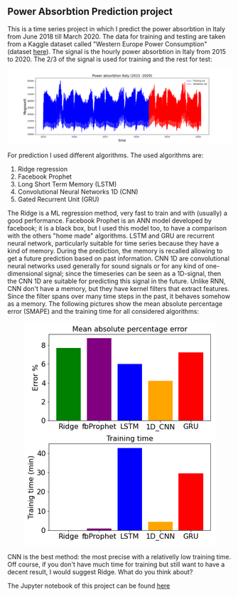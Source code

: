 
## Power Absorbtion Prediction project

This is a time series project in which I predict the power absorbtion in Italy from June 2018 till March 2020.
The data for training and testing are taken from a Kaggle dataset called "Western Europe Power Consumption" (dataset [here](https://www.kaggle.com/francoisraucent/western-europe-power-consumption)). 
The signal is the hourly power absorbtion in Italy from 2015 to 2020. The 2/3 of the signal is used for training and the rest for test:


<p align="center">
<img src="./images/power_absorbtion.png" hight="700", width="700">
</p>

For prediction I used different algorithms. The used algorithms are:
1) Ridge regression 
2) Facebook Prophet 
3) Long Short Term Memory (LSTM) 
4) Convolutional Neural Networks 1D (CNN) 
3) Gated Recurrent Unit (GRU) 

The Ridge is a ML regression method, very fast to train and with (usually) a good performance. Facebook Prophet is an ANN model 
developed by facebook; it is a black box, but I used this model too, to have a comparison with the others "home made" algorithms.
LSTM and GRU are recurrent neural network, particularly suitable for time series because they have a kind of memory. During the prediction, the memory is recalled allowing to get a future prediction based on past information. CNN 1D are convolutional neural networks used generally for
sound signals or for any kind of one-dimensional signal; since the timeseries can be seen as a 1D-signal, then the CNN 1D are suitable for
predicting this signal in the future. Unlike RNN, CNN don't have a memory, but they have kernel filters that extract features. Since the filter
spans over many time steps in the past, it behaves somehow as a memory. 
The following pictures show the mean absolute percentage error (SMAPE) and the training time for all considered algorithms:

<p align="center">
<img src="./images/smape_last.png" >
</p>

CNN is the best method: the most precise with a relativelly low training time. Off course, if you don't have much time for training but
still want to have a decent result, I would suggest Ridge. What do you think about? 

The Jupyter notebook of this project can be found [here](./notebooks/time_series_final_prj.ipynb)

